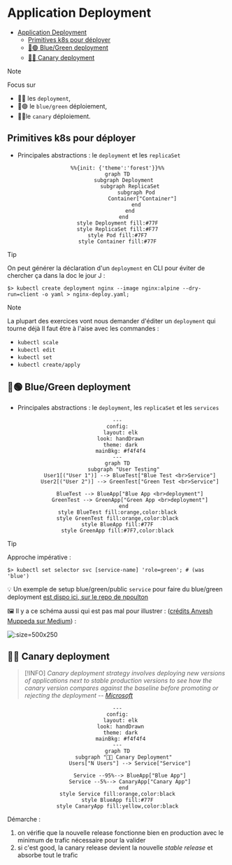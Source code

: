 # Application Deployment

- [Application Deployment](#application-deployment)
  - [Primitives k8s pour déployer](#primitives-k8s-pour-déployer)
  - [🔵🟢 Blue/Green deployment](#-bluegreen-deployment)
  - [🚀🐥 Canary deployment](#-canary-deployment)


> [!NOTE]
> Focus sur 
> * 🚀🚀 les `deployment`, 
> * 🔵🟢 le `blue/green` déploiement,
> * 🚀🐥le `canary` déploiement.

## Primitives k8s pour déployer

* Principales abstractions : le `deployment` et les `replicaSet`

```mermaid
%%{init: {'theme':'forest'}}%%
graph TD
    subgraph Deployment
        subgraph ReplicaSet
            subgraph Pod
                Container["Container"]
            end
        end
    end
style Deployment fill:#77F
style ReplicaSet fill:#F77
style Pod fill:#7F7
style Container fill:#77F
```

> [!TIP]
> On peut générer la déclaration d'un `deployment` en CLI pour éviter de chercher ça dans la doc le jour J :
> 
> `$> kubectl create deployment nginx --image nginx:alpine --dry-run=client -o yaml > nginx-deploy.yaml;`

> [!NOTE]
> La plupart des exercices vont nous demander d'éditer un `deployment` qui tourne déjà
> Il faut être à l'aise avec les commandes :
> * `kubectl scale`
> * `kubectl edit`
> * `kubectl set`
> * `kubectl create/apply`

## 🔵🟢 Blue/Green deployment

* Principales abstractions : le `deployment`, les `replicaSet` et les `services`

```mermaid
---
config:
  layout: elk
  look: handDrawn
  theme: dark
  mainBkg: #f4f4f4
---
graph TD
    subgraph "User Testing"
        User1[("User 1")] --> BlueTest["Blue Test <br>Service"]
        User2[("User 2")] --> GreenTest["Green Test <br>Service"]
        
        BlueTest --> BlueApp["Blue App <br>deployment"]
        GreenTest --> GreenApp["Green App <br>deployment"]
    end
style BlueTest fill:orange,color:black
style GreenTest fill:orange,color:black
style BlueApp fill:#77F
style GreenApp fill:#7F7,color:black
```

> [!TIP]
> Approche impérative :
> 
> `$> kubectl set selector svc [service-name] 'role=green'; # (was 'blue')`

💡 Un exemple de setup blue/green/public `service` pour faire du blue/green deployment [est dispo ici, sur le repo de npoulton](https://github.com/nigelpoulton/ckad/tree/main/2%20Application%20Deployment/2%20Use%20Kubernetes%20Primitives%20to%20Implement%20Common%20Deployment%20Strategies/Blue-Green)

🖼️ Il y a ce schéma aussi qui est pas mal pour illustrer : ([crédits Anvesh Muppeda sur Medium](https://medium.com/@muppedaanvesh/blue-green-deployment-in-kubernetes-76f9153e0805)) :

![](https://miro.medium.com/v2/resize:fit:1400/1*oaQ2RlHX1ov6IXV0BSkqRg.gif ':size=500x250')

## 🚀🐥 Canary deployment

> [!INFO]
> *Canary deployment strategy involves deploying new versions of applications next to stable production versions to see how the canary version compares against the baseline before promoting or rejecting the deployment*  -- [*Microsoft*](https://learn.microsoft.com/en-us/azure/devops/pipelines/ecosystems/kubernetes/canary-demo?view=azure-devops&tabs=yaml#:~:text=A%20canary%20deployment%20strategy%20deploys,or%20reject%20the%20canary%20deployment.)

```mermaid
---
config:
  layout: elk
  look: handDrawn
  theme: dark
  mainBkg: #f4f4f4
---
graph TD
    subgraph "🚀🐥 Canary Deployment"
        Users["N Users"] --> Service["Service"]
        
        Service --95%--> BlueApp["Blue App"]
        Service --5%--> CanaryApp["Canary App"]
    end
style Service fill:orange,color:black
style BlueApp fill:#77F
style CanaryApp fill:yellow,color:black
```

Démarche :

1. on vérifie que la nouvelle release fonctionne bien en production avec le minimum de trafic nécessaire pour la valider
2. si c'est good, la canary release devient la nouvelle *stable release* et absorbe tout le trafic

<style>
 .mermaid {
    text-align: center;
 }
 img {
    display: block;
    margin: auto;
 }
</style>

